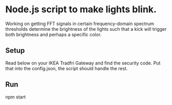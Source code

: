 # Node.js script to make lights blink.
Working on getting FFT signals in certain frequency-domain spectrum thresholds determine the brightness of the lights
such that a kick will trigger both brightness and perhaps a specific color.

## Setup
Read below on your IKEA Tradfri Gateway and find the security code. Put that into the config.json, the script should handle the rest.

## Run
npm start
